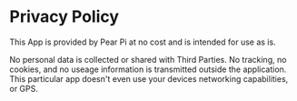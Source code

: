 # Privacy Policy

This App is provided by Pear Pi at no cost and is intended for use as is.

No personal data is collected or shared with Third Parties. No tracking, no cookies, and no useage information is transmitted outside the application. 
This particular app doesn't even use your devices networking capabilities, or GPS.
